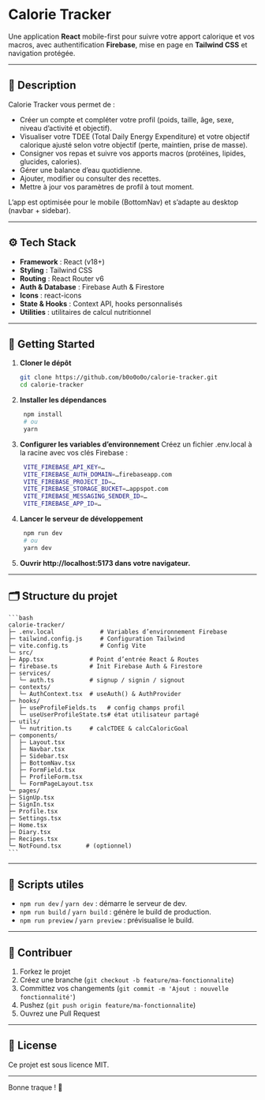 # Calorie Tracker

Une application **React** mobile-first pour suivre votre apport calorique et vos macros, avec authentification **Firebase**, mise en page en **Tailwind CSS** et navigation protégée.

---

## 📖 Description

Calorie Tracker vous permet de :

- Créer un compte et compléter votre profil (poids, taille, âge, sexe, niveau d’activité et objectif).
- Visualiser votre TDEE (Total Daily Energy Expenditure) et votre objectif calorique ajusté selon votre objectif (perte, maintien, prise de masse).
- Consigner vos repas et suivre vos apports macros (protéines, lipides, glucides, calories).
- Gérer une balance d’eau quotidienne.
- Ajouter, modifier ou consulter des recettes.
- Mettre à jour vos paramètres de profil à tout moment.

L’app est optimisée pour le mobile (BottomNav) et s’adapte au desktop (navbar + sidebar).

---

## ⚙️ Tech Stack

- **Framework** : React (v18+)
- **Styling** : Tailwind CSS
- **Routing** : React Router v6
- **Auth & Database** : Firebase Auth & Firestore
- **Icons** : react-icons
- **State & Hooks** : Context API, hooks personnalisés
- **Utilities** : utilitaires de calcul nutritionnel

---

## 🚀 Getting Started

1. **Cloner le dépôt**
   ```bash
   git clone https://github.com/b0o0o0o/calorie-tracker.git
   cd calorie-tracker 
   ```
   
2. **Installer les dépendances**
   ```bash
    npm install
    # ou
    yarn
   ```
   
3. **Configurer les variables d’environnement**
Créez un fichier .env.local à la racine avec vos clés Firebase :
   ```bash
    VITE_FIREBASE_API_KEY=…
    VITE_FIREBASE_AUTH_DOMAIN=…firebaseapp.com
    VITE_FIREBASE_PROJECT_ID=…
    VITE_FIREBASE_STORAGE_BUCKET=…appspot.com
    VITE_FIREBASE_MESSAGING_SENDER_ID=…
    VITE_FIREBASE_APP_ID=…
   ```
   
4. **Lancer le serveur de développement**
   ```bash
    npm run dev
    # ou
    yarn dev
   ```

5. **Ouvrir http://localhost:5173 dans votre navigateur.**

---

## 🗂️ Structure du projet

    ```bash
    calorie-tracker/
    ├─ .env.local             # Variables d’environnement Firebase
    ├─ tailwind.config.js     # Configuration Tailwind
    ├─ vite.config.ts         # Config Vite
    └─ src/
    ├─ App.tsx             # Point d’entrée React & Routes
    ├─ firebase.ts         # Init Firebase Auth & Firestore
    ├─ services/
    │  └─ auth.ts          # signup / signin / signout
    ├─ contexts/
    │  └─ AuthContext.tsx  # useAuth() & AuthProvider
    ├─ hooks/
    │  ├─ useProfileFields.ts   # config champs profil
    │  └─ useUserProfileState.ts# état utilisateur partagé
    ├─ utils/
    │  └─ nutrition.ts     # calcTDEE & calcCaloricGoal
    ├─ components/
    │  ├─ Layout.tsx
    │  ├─ Navbar.tsx
    │  ├─ Sidebar.tsx
    │  ├─ BottomNav.tsx
    │  ├─ FormField.tsx
    │  ├─ ProfileForm.tsx
    │  └─ FormPageLayout.tsx
    └─ pages/
    ├─ SignUp.tsx
    ├─ SignIn.tsx
    ├─ Profile.tsx
    ├─ Settings.tsx
    ├─ Home.tsx
    ├─ Diary.tsx
    ├─ Recipes.tsx
    └─ NotFound.tsx       # (optionnel)
    ```

---

## 📜 Scripts utiles

- `npm run dev` / `yarn dev` : démarre le serveur de dev.
- `npm run build` / `yarn build` : génère le build de production.
- `npm run preview` / `yarn preview` : prévisualise le build.

---

## 🤝 Contribuer

1. Forkez le projet
2. Créez une branche (`git checkout -b feature/ma-fonctionnalite`)
3. Committez vos changements (`git commit -m 'Ajout : nouvelle fonctionnalité'`)
4. Pushez (`git push origin feature/ma-fonctionnalite`)
5. Ouvrez une Pull Request

---

## 📄 License

Ce projet est sous licence MIT.

---

Bonne traque ! 🚀